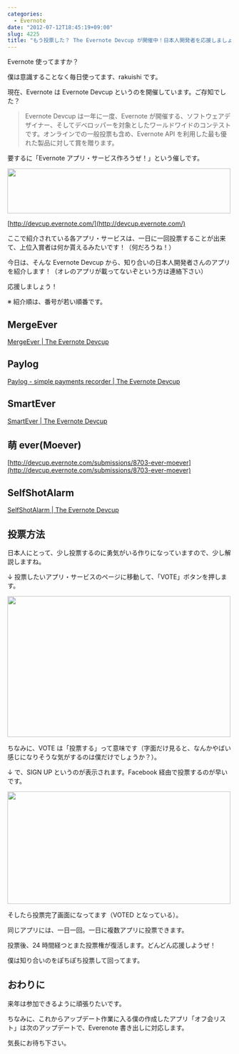 ```yaml
---
categories:
  - Evernote
date: "2012-07-12T18:45:19+09:00"
slug: 4225
title: "もう投票した？ The Evernote Devcup が開催中！日本人開発者を応援しましょう！"
---
```


Evernote 使ってますか？

僕は意識することなく毎日使ってます、rakuishi です。

現在、Evernote は Evernote Devcup というのを開催しています。ご存知でした？

> Evernote Devcup は一年に一度、Evernote が開催する、ソフトウェアデザイナー、そしてデベロッパーを対象としたワールドワイドのコンテストです。オンラインでの一般投票も含め、Evernote API を利用した最も優れた製品に対して賞を贈ります。

要するに「Evernote アプリ・サービス作ろうぜ！」という催しです。

<img alt="" src="/images/2012/07/4225_1.png" width="500" height="101">

[http://devcup.evernote.com/](http://devcup.evernote.com/)

ここで紹介されている各アプリ・サービスは、一日に一回投票することが出来て、上位入賞者は何か貰えるみたいです！（何だろうね！）

今日は、そんな Evernote Devcup から、知り合いの日本人開発者さんのアプリを紹介します！（オレのアプリが載ってないぞという方は連絡下さい）

応援しましょう！

※ 紹介順は、番号が若い順番です。

## MergeEver

[MergeEver | The Evernote Devcup](http://devcup.evernote.com/submissions/8229-mergeever?notice=success#vote_submission_8229)

<app id="538412128" title="MergeEver - Evernoteのノートをマージ 1.0.0（￥170）" src="http://a4.mzstatic.com/us/r1000/106/Purple/v4/0c/d3/54/0cd35416-51e6-ada0-2a83-cb19c038fccf/mzl.cxflyhdc.100x100-75.png">

<youtube iFQdpAVUrc4>

## Paylog

[Paylog - simple payments recorder | The Evernote Devcup](http://devcup.evernote.com/submissions/8341-paylog-simple-payments-recorder)

<app id="506443954" title="かんたん支払い記録 Paylog 1.1.1（￥85）" src="http://a3.mzstatic.com/us/r1000/061/Purple/v4/64/5e/79/645e79c4-197a-957b-82d7-4bffb4ce7654/mza_5600187474121149462.100x100-75.jpg">

<youtube Pkat0TiU8pA>

## SmartEver

[SmartEver | The Evernote Devcup](http://devcup.evernote.com/submissions/8426-smartever)

<app id="493990103" title="SmartEver 1.0（￥170）" src="http://a1.mzstatic.com/us/r1000/116/Purple/v4/b7/86/41/b7864194-91c8-3abf-e2d1-c234a37d4198/mza_5251020485347599819.100x100-75.png">

<youtube zXyrJsGCP74>

## 萌 ever(Moever)

[http://devcup.evernote.com/submissions/8703-ever-moever](http://devcup.evernote.com/submissions/8703-ever-moever)

<youtube nKxh-X-gHQg>

## SelfShotAlarm

[SelfShotAlarm | The Evernote Devcup](http://devcup.evernote.com/submissions/8711-selfshotalarm)

<youtube GJlkXxt4rAY>

## 投票方法

日本人にとって、少し投票するのに勇気がいる作りになっていますので、少し解説しますね。

↓ 投票したいアプリ・サービスのページに移動して、「VOTE」ボタンを押します。

<img alt="" src="/images/2012/07/4225_2.png" width="500" height="316">

ちなみに、VOTE は「投票する」って意味です（字面だけ見ると、なんかやばい感じになりそうな気がするのは僕だけでしょうか？）。

↓ で、SIGN UP というのが表示されます。Facebook 経由で投票するのが早いです。

<img alt="" src="/images/2012/07/4225_3.png" width="500" height="252">

そしたら投票完了画面になってます（VOTED となっている）。

同じアプリには、一日一回。一日に複数アプリに投票できます。

投票後、24 時間経つとまた投票権が復活します。どんどん応援しようぜ！

僕は知り合いのをぽちぽち投票して回ってます。

## おわりに

来年は参加できるように頑張りたいです。

ちなみに、これからアップデート作業に入る僕の作成したアプリ「オフ会リスト」は次のアップデートで、Everenote 書き出しに対応します。

気長にお待ち下さい。

<app id="533017985" title="オフ会リスト - 参加者管理を簡単に（￥170）" src="http://a5.mzstatic.com/us/r30/Purple/v4/bb/ae/7f/bbae7fe1-2276-94ca-d6f6-73847f002af2/mza_7142949790401148668.100x100-75.png">
